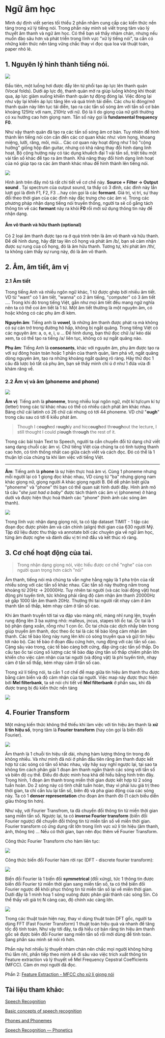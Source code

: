 # Ngữ âm học
Mình dự định viết series tối thiểu 2 phần nhằm cung cấp các kiến thức nền tảng trong xử lý tiếng nói. Trong phần này mình sẽ viết trọng tâm vào lý thuyết  âm thanh và ngữ âm học. Có thể bạn sẽ thấy nhàm chán, nhưng nếu muốn đào sâu hơn và phát triển trong lĩnh vực "xử lý tiếng nói", ta cần có những kiến thức nền tảng vững chắc thay vì đọc qua loa vài thuật toán, paper nhỏ lẻ. 

## 1. Nguyên lý hình thành tiếng nói.
![](https://images.viblo.asia/2f7e754d-17a0-42c7-aad6-222ae1233ade.jpeg)

Đầu tiên, một luồng hơi được đẩy lên từ phổi tạo áp lực lên thanh quản (Vocal folds). Dưới áp lực đó, thanh quản mở ra giúp luồng không khí thoát qua, áp lực giảm xuống khiến thanh quản tự động đóng lại. Việc đóng lại như vậy lại khiến áp lực tăng lên và quá trình tái diễn. Các chu kì đóng/mở thanh quản này liên tục tái diễn, tạo ra các tần số sóng âm với tần số cơ bản khoảng 125Hz với nam, 210Hz với nữ. Đó là lí do giọng của nữ giới thường có xu hướng cao hơn giọng nam. Tần số này gọi là **fundamental frequency F0**.

Như vậy thanh quản đã tạo ra các tần số sóng âm cơ bản. Tuy nhiên để hình thành lên tiếng nói còn cần đến các cơ quan khác như: vòm họng, khoang miệng, lưỡi, răng, môi, mũi...   Các cơ quan này hoạt động như 1 bộ "cộng hưởng" giống hộp đàn guitar, nhưng có khả năng thay đổi hình dạng linh hoạt. Bộ cộng hưởng này có tác dụng khuếch đại 1 vài tần số, triệt tiêu một vài tần số khác để tạo ra âm thanh. Khả năng thay đổi hình dạng linh hoạt của nó giúp tạo ra các âm thanh khác nhau để hình thành lên tiếng nói. 

![](https://images.viblo.asia/eaf414bb-8bc2-4c19-8dc7-bfa6269a5ea4.png)

Hình ảnh trên đây mô tả rất chi tiết về cơ chế này. **Source + Filter $\longrightarrow$ Output sound** . Tại spectrum của output sound, ta thấy có 3 đỉnh, các đỉnh này lần lượt gọi là đỉnh F1, F2, F3 ...hay còn gọi là các **formant**. Giá trị, vị trí, sự thay đổi theo thời gian của các đỉnh này đặc trưng cho các âm vị. Trong các phương pháp nhận dạng tiếng nói truyền thống, người ta sẽ cố gắng tách thông tin về các **formant** này ra khỏi **F0** rồi mới sử dụng thông tin này để nhận dạng.

#### Âm vô thanh và hữu thanh (optional)
Có 2 loại âm thanh được tạo ra ở quá trình trên là âm vô thanh và hữu thanh. Để dễ hình dung, hãy đặt tay lên cổ họng và phát âm /b/, bạn sẽ cảm nhận được sự rung của cổ họng, đó là âm hữu thanh. Tương tự, khi phát âm /th/, ta không cảm thấy sự rung này, đó là âm vô thanh.

## 2. Âm, âm tiết, âm vị
### 2.1 Âm tiết
Trong tiếng Anh và nhiều ngôn ngữ khác, 1 từ được ghép bởi nhiều âm tiết. VD từ "want" có 1 âm tiết, "wanna" có 2 âm tiếng, "computer" có 3 âm tiết .... Trong khi đó trong tiếng Việt, gần như mọi âm tiết đều mang ngữ nghĩa nên ta có thể coi âm tiết là 1 từ. Một âm tiết thường là một nguyên âm, có hoặc không có các phụ âm đi kèm.

**Nguyên âm**: Tiếng anh là **vowel**, là những âm thanh được phát ra mà không có sự cản trở trong đường hô hấp, không bị ngắt quãng. Trong tiếng Việt có các nguyên âm: a, o, e, i, u ... Để hình dung, bạn thử đọc chữ /a/ kéo dài xem, ta có thể tạo ra tiếng /a/ liên tục, không có sự ngắt quãng nào.

**Phụ âm**: Tiếng Anh là **consonants**, khác với nguyên âm, phụ âm được tạo ra với sự đóng hoàn toàn hoặc 1 phần của thanh quản, làm phá vỡ, ngắt quãng dòng nguyên âm, tạo ra những khoảng ngắt quãng rõ ràng. Hãy thử đọc 1 câu đã lược bỏ tất cả phụ âm, bạn sẽ thấy mình chỉ ú ớ như 1 đứa vừa đi khám răng về. 

### 2.2 Âm vị và âm (phoneme and phone)
![](https://images.viblo.asia/9997711a-e75a-4ab9-88de-4567ab711713.png)

**Âm vị**: Tiếng anh là **phoneme**, trong nhiều loại ngôn ngữ, một kí tự/cụm kí tự (letter) trong các từ khác nhau có thể có nhiều cách phát âm khác nhau. Bảng chữ cái latinh có 26 chữ cái nhưng có tới 44 phoneme. VD chữ "**ough**" trong câu sau có tới 6 kiểu phát âm. 
> Though I c**ough**ed r**ough**ly and hicc**ough**ed thr**ough**out the lecture, I still thought I could pl**ough** thr**ough** the rest of it.

Trong các bài toán Text to Speech, người ta cần chuyển đổi từ dạng chữ viết sang dạng chuỗi các âm vị. Chữ tiếng Việt của chúng ta có tính tượng thanh cao hơn, có tính thống nhất cao giữa cách viết và cách đọc. Đó có thể là 1 thuận lợi của chúng ta khi làm việc với tiếng Việt.

-----
**Âm**: Tiếng anh là **phone** là sự hiện thực hoá âm vị. Cùng 1 phoneme nhưng mỗi người lại có 1 giọng đọc khác nhau, VD cùng từ "ba" nhưng giọng nam khác giọng nữ, giọng người A khác giọng người B. Để dễ phân biệt giữa "phoneme" và "phone" thì bạn có thể quan sát hình dưới đây. Hình ảnh mô tả câu "*she just had a baby*" được tách thành các âm vị (phoneme) ở hàng dưới và được hiện thực hoá thành các "phone" (hình ảnh các sóng âm thanh).

![](https://images.viblo.asia/8d8ba01b-7d6d-4bd6-a162-1f8188701218.jpeg)

Trong lĩnh vực nhận dạng giọng nói, ta có tập dataset TIMIT - 1 tập các đoạn đọc được phiên âm và căn chỉnh (align) thời gian của 630 người Mỹ. Tập dữ liệu được thu thập và annotate bởi các chuyên gia về ngữ âm học, từng âm được nghe và đánh dấu vị trí mở đầu và kết thúc rõ ràng.

## 3. Cơ chế hoạt động của tai.
> Trong nhận dạng giọng nói, việc hiểu được cơ chế "nghe" của con người quan trọng hơn cách "nói"
 
Âm thanh, tiếng nói mà chúng ta vẫn nghe hằng ngày là 1 pha trộn của rất nhiều sóng với các tần số khác nhau. Các tần số này thường nằm trong khoảng từ 20Hz -> 20000Hz. Tuy nhiên tai người (và các loài động vật) hoạt động phi tuyến tính, tức không phải rằng độ cảm nhận âm thanh 20000Hz sẽ gấp 1000 lần âm thanh 20Hz. Thường thì tai người rất nhạy cảm ở âm thanh tần số thấp, kém nhạy cảm ở tần số cao. 

Khi âm thanh truyền tới tai va đập vào màng nhĩ, màng nhĩ rung lên, truyền rung động lên 3 ba xương nhỏ: malleus, incus, stapes tới ốc tai. Ốc tai là 1 bộ phận dạng xoắn, rỗng như 1 con ốc.  Ốc tai chứa các dịch nhầy bên trong giúp truyền âm thanh, dọc theo ốc tai là các tế bào lông cảm nhận âm thanh. Các tế bào lông này rung lên khi có sóng truyền qua và gửi tín hiệu tới não bộ. Các tế bào ở đoạn đầu cứng hơn, rung động với các tần số cao. Càng sâu vào trong, các tế bào càng bớt cứng, đáp ứng các tần số thấp. Do cấu tạo ốc tai cùng số lượng các tế bào đáp ứng tần số thấp chiếm phần lớn khiến cho việc cảm nhận của tai người (và động vật) là phi tuyến tính, nhạy cảm ở tần số thấp, kém nhạy cảm ở tần số cao.

Trong xử lí tiếng nói, ta cần 1 cơ chế để map giữa tín hiệu âm thanh thu được bằng cảm biến và độ cảm nhận của tai người. Việc map này được thực hiện bởi **Mel filterbank**, ta sẽ nói chi tiết về **Mel filterbank** ở phần sau, khi đã được trang 
bị đủ kiến thức nền tảng

![](https://images.viblo.asia/cfb6421e-7f6d-4004-88c2-0834b77ab58e.jpg)

## 4. Fourier Transform
Một mảng kiến thức không thể thiếu khi làm việc với tín hiệu âm thanh là **xử lí tín hiệu số**, trọng tâm là **Fourier transform** (hay còn gọi là biến đổi Fourier). 

![](https://images.viblo.asia/1c8987b1-8822-4461-951b-066e33f08233.gif)

Âm thanh là 1 chuỗi tín hiệu rất dài, nhưng hàm lượng thông tin trong đó không nhiều. Và như mình đã nói ở phần đầu tiên rằng âm thanh được kết hợp từ các sóng có tần số khác nhau, vậy hãy suy nghĩ ngược lại, tại sao ta không tìm cách phân giải 1 đoạn âm thanh ngắn thành các sóng với tần số và biên độ cụ thể. Điều đó được minh hoạ khá dễ hiểu bằng hình trên đây. Trong hình, 1 đoạn âm thanh trong miền thời gian được kết hợp từ 2 sóng tuần hoàn. Do 2 sóng này có tính chất tuần hoàn, thay vì phải lưu giá trị theo thời gian, ta chỉ cần lưu lại tần số, biên độ và pha giao động của các sóng này. Ta có 1 **denser representation** cho đoạn âm thanh đó (1 cách biểu diễn giàu thông tin hơn). 

Như vậy, với Fourier Transfrom,  ta đã chuyển đổi thông tin từ miền thời gian sang miền tần số. Ngược lại, ta có **inverse Fourier transform** (biến đổi Fourier ngược) để chuyển đổi thông tin từ miền tần số về miền thời gian. Fourier transform có ứng dụng rất lớn trong lĩnh vực xử lí tín hiệu (âm thanh, ảnh, thông tin) ... Nếu có thời gian, bạn nên đọc thêm về Fourier Transform.

Công thức Fourier Transform cho hàm liên tục: 

![](https://images.viblo.asia/f487298c-fb30-49a2-af6f-7588a6c2f752.jpeg)

Công thức biến đổi Fourier hàm rời rạc (DFT - discrete fourier transform):

![](https://images.viblo.asia/e5bfbff4-085f-4ab4-b04b-f37829e31bd7.jpeg)

Biến đổi Fourier là 1 biến đổi **symmetrical** (đối xứng), tức 1 thông tin được biến đổi Fourier từ miền thời gian sang miền tần số, ta có thể biến đổi Fourier ngược để khôi phục thông tin từ miền tần số lại về miền thời gian. Dưới đây là 1 minh hoạ 1 sóng vuông được phân giải thành các sóng Sin. Có thể thấy với giá trị N càng cao, độ chính xác càng lớn.

![](https://images.viblo.asia/0effe059-b9a3-4479-b0b7-baf1b78d6c49.jpeg)

Trong các thuật toán hiện nay, thay vì dùng thuật toán DFT gốc, người ta dùng FFT (Fast Fourier Transform) 1 thuật toán hiệu quả và nhanh để tăng tốc độ tính toán. Như vậy tới đây, ta đã hiểu cơ bản rằng tín hiệu âm thanh gốc sẽ được biến đổi Fourier sang miền tần số rồi mới dùng để tính toán. Sang phần sau mình sẽ nói rõ hơn.

Phần này hơi nhiều lý thuyết nhàm chán nên chắc mọi người không hứng thú lắm nhỉ, phần tiếp theo mình sẽ đi sâu vào việc trích xuất thông tin Feature extraction và lý thuyết về Mel Frequency Cepstral Coefficients (MFCC). Cảm ơn mọi người đã đọc.

Phần 2: [Feature Extraction - MFCC cho xử lí giọng nói](https://viblo.asia/p/feature-extraction-mfcc-cho-xu-li-giong-noi-4dbZN2xmZYM)

## Tài liệu tham khảo:
[Speech Recognition](http://www.ee.columbia.edu/~stanchen/spring16/e6870/outline.html)

[Basic concepts of speech recognition](https://cmusphinx.github.io/wiki/tutorialconcepts/)

[Phones and Phonemes](https://www.cs.bham.ac.uk/~pxc/nlp/NLPA-Phon1.pdf)

[Speech Recognition — Phonetics](https://medium.com/@jonathan_hui/speech-recognition-phonetics-d761ea1710c0)